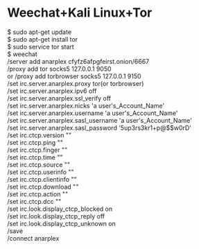 Weechat+Kali Linux+Tor
======================

$ sudo apt-get update\
$ sudo apt-get install tor\
$ sudo service tor start\
$ weechat\
/server add anarplex cfyfz6afpgfeirst.onion/6667\
/proxy add tor socks5 127.0.0.1 9050\
or /proxy add torbrowser socks5 127.0.0.1 9150\
/set irc.server.anarplex.proxy tor(or torbrowser)\
/set irc.server.anarplex.ipv6 off\
/set irc.server.anarplex.ssl_verify off\
/set irc.server.anarplex.nicks 'a user's_Account_Name'\
/set irc.server.anarplex.username 'a user's_Account_Name'\
/set irc.server.anarplex.sasl_username 'a user's_Account_Name'\
/set irc.server.anarplex.sasl_password '5up3rs3kr1+p@$$w0rD'\
/set irc.ctcp.version ""\
/set irc.ctcp.ping ""\
/set irc.ctcp.finger ""\
/set irc.ctcp.time ""\
/set irc.ctcp.source ""\
/set irc.ctcp.userinfo ""\
/set irc.ctcp.clientinfo ""\
/set irc.ctcp.download ""\
/set irc.ctcp.action ""\
/set irc.ctcp.dcc ""\
/set irc.look.display_ctcp_blocked on\
/set irc.look.display_ctcp_reply off\
/set irc.look.display_ctcp_unknown on\
/save\
/connect anarplex
